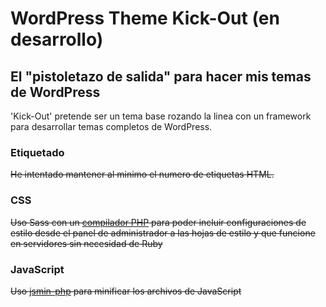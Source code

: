# WordPress Theme Kick-Out (en desarrollo)
## El "pistoletazo de salida" para hacer mis temas de WordPress


'Kick-Out' pretende ser un tema base rozando la linea con un framework para desarrollar temas completos de WordPress.

### Etiquetado
~~He intentado mantener al minimo el numero de etiquetas HTML.~~

### CSS
~~Uso Sass con un [compilador PHP](http://leafo.net/scssphp/) para poder incluir configuraciones de estilo desde el panel de administrador a las hojas de estilo y que funcione en servidores sin necesidad de Ruby~~

### JavaScript
~~Uso [jsmin-php](https://github.com/rgrove/jsmin-php/) para minificar los archivos de JavaScript~~
